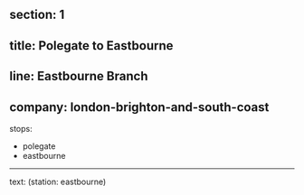 ﻿section: 1
----
title: Polegate to Eastbourne
----
line: Eastbourne Branch
----
company: london-brighton-and-south-coast
----
stops:
- polegate
- eastbourne
----
text: (station: eastbourne)
